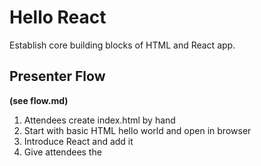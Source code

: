 Hello React
=================

Establish core building blocks of HTML and React app.

## Presenter Flow

__(see flow.md)__

1. Attendees create index.html by hand
2. Start with basic HTML hello world and open in browser
3. Introduce React and add it
4. Give attendees the <script> tags for React and ReactDOM

## Concepts

* React elements
* ReactDOM and separation of JS and DOM manipulation

## Resources

* <https://unpkg.com>
